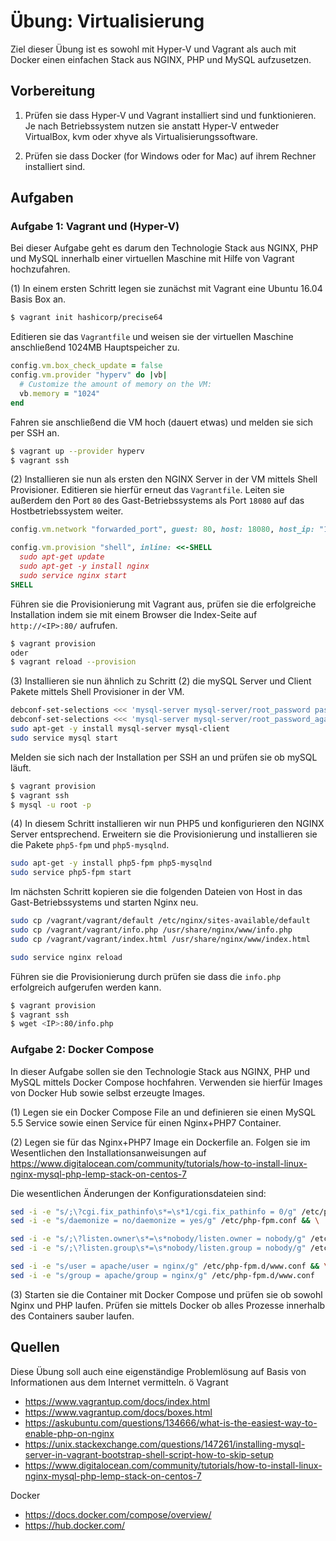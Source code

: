 # Übung: Virtualisierung

Ziel dieser Übung ist es sowohl mit Hyper-V und Vagrant als auch mit Docker einen einfachen Stack
aus NGINX, PHP und MySQL aufzusetzen.

## Vorbereitung

1. Prüfen sie dass Hyper-V und Vagrant installiert sind und funktionieren. Je nach Betriebssystem nutzen
sie anstatt Hyper-V entweder VirtualBox, kvm oder xhyve als Virtualisierungssoftware.

2. Prüfen sie dass Docker (for Windows oder for Mac) auf ihrem Rechner installiert sind.


## Aufgaben

### Aufgabe 1: Vagrant und (Hyper-V)

Bei dieser Aufgabe geht es darum den Technologie Stack aus NGINX, PHP und MySQL innerhalb einer virtuellen Maschine
mit Hilfe von Vagrant hochzufahren.

(1) In einem ersten Schritt legen sie zunächst mit Vagrant eine Ubuntu 16.04 Basis Box an.

```bash
$ vagrant init hashicorp/precise64
```

Editieren sie das `Vagrantfile` und weisen sie der virtuellen Maschine anschließend 1024MB Hauptspeicher zu.
```ruby
config.vm.box_check_update = false
config.vm.provider "hyperv" do |vb|
  # Customize the amount of memory on the VM:
  vb.memory = "1024"
end
```

Fahren sie anschließend die VM hoch (dauert etwas) und melden sie sich per SSH an.

```bash
$ vagrant up --provider hyperv
$ vagrant ssh
```

(2) Installieren sie nun als ersten den NGINX Server in der VM mittels Shell Provisioner. Editieren sie hierfür
erneut das `Vagrantfile`. Leiten sie außerdem den Port `80` des Gast-Betriebssystems als Port `18080` auf das
Hostbetriebssystem weiter.

```ruby
config.vm.network "forwarded_port", guest: 80, host: 18080, host_ip: "127.0.0.1"

config.vm.provision "shell", inline: <<-SHELL
  sudo apt-get update
  sudo apt-get -y install nginx
  sudo service nginx start
SHELL
```

Führen sie die Provisionierung mit Vagrant aus, prüfen sie die erfolgreiche Installation indem sie mit einem Browser
die Index-Seite auf `http://<IP>:80/` aufrufen.

```bash
$ vagrant provision
oder
$ vagrant reload --provision
```

(3) Installieren sie nun ähnlich zu Schritt (2) die mySQL Server und Client Pakete mittels Shell Provisioner in der VM.

```bash
debconf-set-selections <<< 'mysql-server mysql-server/root_password password secret'
debconf-set-selections <<< 'mysql-server mysql-server/root_password_again password secret'
sudo apt-get -y install mysql-server mysql-client
sudo service mysql start
```

Melden sie sich nach der Installation per SSH an und prüfen sie ob mySQL läuft.
```bash
$ vagrant provision
$ vagrant ssh
$ mysql -u root -p
```

(4) In diesem Schritt installieren wir nun PHP5 und konfigurieren den NGINX Server entsprechend. Erweitern sie die
Provisionierung und installieren sie die Pakete `php5-fpm` und `php5-mysqlnd`.

```bash
sudo apt-get -y install php5-fpm php5-mysqlnd
sudo service php5-fpm start
```

Im nächsten Schritt kopieren sie die folgenden Dateien von Host in das Gast-Betriebssystems und starten Nginx neu.

```bash
sudo cp /vagrant/vagrant/default /etc/nginx/sites-available/default
sudo cp /vagrant/vagrant/info.php /usr/share/nginx/www/info.php
sudo cp /vagrant/vagrant/index.html /usr/share/nginx/www/index.html

sudo service nginx reload
```

Führen sie die Provisionierung durch prüfen sie dass die `info.php` erfolgreich aufgerufen werden kann.

```bash
$ vagrant provision
$ vagrant ssh
$ wget <IP>:80/info.php
```


### Aufgabe 2: Docker Compose

In dieser Aufgabe sollen sie den Technologie Stack aus NGINX, PHP und MySQL mittels Docker Compose hochfahren. Verwenden sie hierfür Images von Docker Hub sowie selbst erzeugte Images.

(1) Legen sie ein Docker Compose File an und definieren sie einen MySQL 5.5 Service sowie einen Service für einen Nginx+PHP7 Container.

(2) Legen sie für das Nginx+PHP7 Image ein Dockerfile an. Folgen sie im Wesentlichen den Installationsanweisungen auf https://www.digitalocean.com/community/tutorials/how-to-install-linux-nginx-mysql-php-lemp-stack-on-centos-7

Die wesentlichen Änderungen der Konfigurationsdateien sind:
```bash
sed -i -e "s/;\?cgi.fix_pathinfo\s*=\s*1/cgi.fix_pathinfo = 0/g" /etc/php.ini && \
sed -i -e "s/daemonize = no/daemonize = yes/g" /etc/php-fpm.conf && \

sed -i -e "s/;\?listen.owner\s*=\s*nobody/listen.owner = nobody/g" /etc/php-fpm.d/www.conf && \
sed -i -e "s/;\?listen.group\s*=\s*nobody/listen.group = nobody/g" /etc/php-fpm.d/www.conf && \

sed -i -e "s/user = apache/user = nginx/g" /etc/php-fpm.d/www.conf && \
sed -i -e "s/group = apache/group = nginx/g" /etc/php-fpm.d/www.conf
```

(3) Starten sie die Container mit Docker Compose und prüfen sie ob sowohl Nginx und PHP laufen.
Prüfen sie mittels Docker ob alles Prozesse innerhalb des Containers sauber laufen.

## Quellen
Diese Übung soll auch eine eigenständige Problemlösung auf Basis von Informationen aus dem Internet vermitteln.
ö
Vagrant
* https://www.vagrantup.com/docs/index.html
* https://www.vagrantup.com/docs/boxes.html
* https://askubuntu.com/questions/134666/what-is-the-easiest-way-to-enable-php-on-nginx
* https://unix.stackexchange.com/questions/147261/installing-mysql-server-in-vagrant-bootstrap-shell-script-how-to-skip-setup
* https://www.digitalocean.com/community/tutorials/how-to-install-linux-nginx-mysql-php-lemp-stack-on-centos-7

Docker
* https://docs.docker.com/compose/overview/
* https://hub.docker.com/
